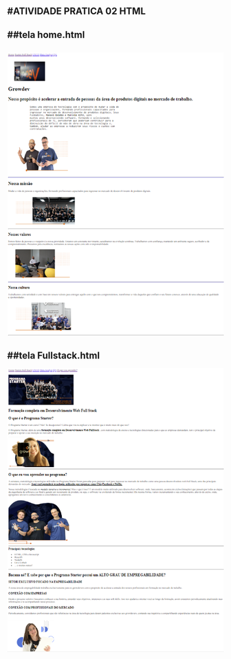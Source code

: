 #ATIVIDADE PRATICA 02 HTML
---
##tela home.html
---
![tela home](/images/imgHome.png)
---
##tela Fullstack.html
---
![tela fullstack](/images/imgFullstack.png)

